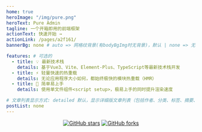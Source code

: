 ```yaml
---
home: true
heroImage: "/img/pure.png"
heroText: Pure Admin
tagline: 一个开箱即用的前端框架
actionText: 快速开始 →
actionLink: /pages/a2f161/
bannerBg: none # auto => 网格纹背景(有bodyBgImg时无背景)，默认 | none => 无 | '大图地址' | background: 自定义背景样式       提示：如发现文本颜色不适应你的背景时可以到palette.styl修改$bannerTextColor变量

features: # 可选的
  - title: 💡 最新技术栈
    details: 基于Vue3、Vite、Element-Plus、TypeScript等最新技术栈开发
  - title: ⚡️ 轻量快速的热重载
    details: 无论应用程序大小如何，都始终极快的模块热重载（HMR）
  - title: 🤙 简单易上手
    details: 使用单文件组件<script setup>，极易上手的同时提升渲染速度

# 文章列表显示方式: detailed 默认，显示详细版文章列表（包括作者、分类、标签、摘要、分页等）| simple => 显示简约版文章列表（仅标题和日期）| none 不显示文章列表
postList: none
---
```


<!-- <br/> -->
<p align="center">
  <a href="https://github.com/xiaoxian521/vue-pure-admin" target="_blank"><img src='https://img.shields.io/github/stars/xiaoxian521/vue-pure-admin' alt='GitHub stars' class="no-zoom"></a>
  <a href="https://github.com/xiaoxian521/vue-pure-admin" target="_blank"><img src='https://img.shields.io/github/forks/xiaoxian521/vue-pure-admin' alt='GitHub forks' class="no-zoom"></a>
</p>

<!-- <br/> -->
<!--
## ⚡️未来...

::: tip
Element-Plus发布黑暗模式主题后，此项目也会加入黑暗模式
:::

